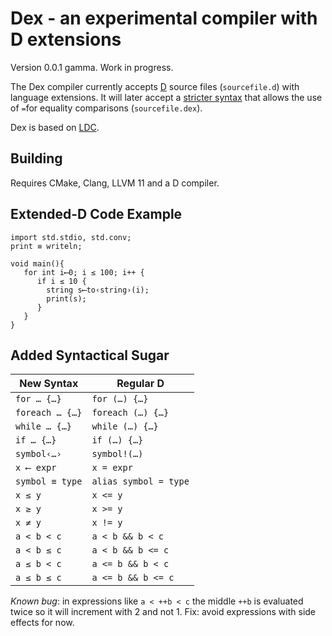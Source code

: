 # Dex - an experimental compiler with D extensions

Version 0.0.1 gamma. Work in progress.

The Dex compiler currently accepts [D](http://dlang.org/) source files (`sourcefile.d`) with language extensions.  It will later accept a [stricter syntax](STRICTMODE.md) that allows the use of `=`for equality comparisons (`sourcefile.dex`).

Dex is based on [LDC](https://wiki.dlang.org/LDC).

## Building

Requires CMake, Clang, LLVM 11 and a D compiler.

## Extended-D Code Example

```
import std.stdio, std.conv;
print ≡ writeln;

void main(){
   for int i⟵0; i ≤ 100; i++ {
      if i ≤ 10 {
        string s⟵to‹string›(i);
        print(s);
      }
   }
}
```

## Added Syntactical Sugar

New Syntax | Regular D
-------------|----------
`for … {…}`  | `for (…) {…}`
`foreach … {…}`  | `foreach (…) {…}`
`while … {…}`  | `while (…) {…}`
`if … {…}`  | `if (…) {…}`
`symbol‹…›` | `symbol!(…)`
`x ⟵ expr` | `x = expr`
`symbol ≡ type` | `alias symbol = type`
`x ≤ y` | `x <= y`
`x ≥ y` | `x >= y`
`x ≠ y` | `x != y`
`a < b < c`   | `a < b && b < c`
`a < b ≤ c`   | `a < b && b <= c`
`a ≤ b < c`   | `a <= b && b < c`
`a ≤ b ≤ c`   | `a <= b && b <= c`

*Known bug*: in expressions like `a < ++b < c` the middle `++b` is evaluated twice so it will increment with 2 and not 1. Fix: avoid expressions with side effects for now.
